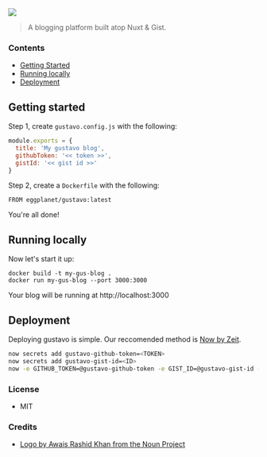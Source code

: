 <img src="https://cloud.githubusercontent.com/assets/659829/23952199/ddf65190-094d-11e7-87cf-e8ff8f498777.png">

> A blogging platform built atop Nuxt & Gist.

### Contents

- [Getting Started](#getting-started)
- [Running locally](#running-locally)
- [Deployment](#deployment)

## Getting started

Step 1, create `gustavo.config.js` with the following:

```js
module.exports = {
  title: 'My gustavo blog',
  githubToken: '<< token >>',
  gistId: '<< gist id >>'
}
````

Step 2, create a `Dockerfile` with the following:

```docker
FROM eggplanet/gustavo:latest
```

You're all done!

## Running locally

Now let's start it up:

```
docker build -t my-gus-blog .
docker run my-gus-blog --port 3000:3000
```

Your blog will be running at http://localhost:3000

## Deployment

Deploying gustavo is simple. Our reccomended method is [Now by Zeit](https://zeit.co/now).

```bash
now secrets add gustavo-github-token=<TOKEN>
now secrets add gustavo-gist-id=<ID>
now -e GITHUB_TOKEN=@gustavo-github-token -e GIST_ID=@gustavo-gist-id --docker
```

### License

- MIT

### Credits

- [Logo by Awais Rashid Khan from the Noun Project](https://thenounproject.com/search/?q=man+hat&i=31120)
